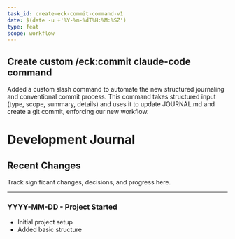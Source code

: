 ```yaml
---
task_id: create-eck-commit-command-v1
date: $(date -u +'%Y-%m-%dT%H:%M:%SZ')
type: feat
scope: workflow
---
```


## Create custom /eck:commit claude-code command

Added a custom slash command to automate the new structured journaling and conventional commit process. This command takes structured input (type, scope, summary, details) and uses it to update JOURNAL.md and create a git commit, enforcing our new workflow.


# Development Journal

## Recent Changes
Track significant changes, decisions, and progress here.

---

### YYYY-MM-DD - Project Started
- Initial project setup
- Added basic structure
